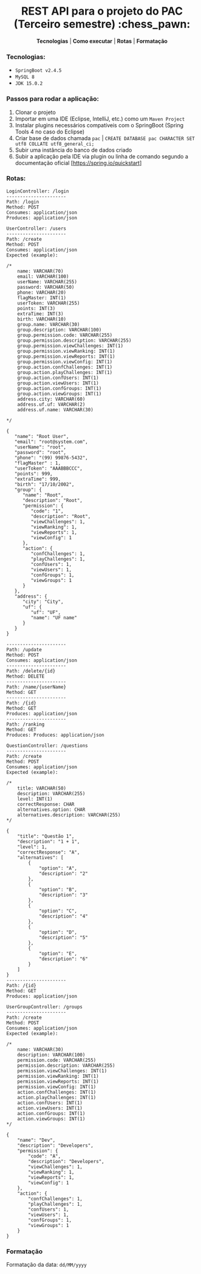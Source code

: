 <h1 align="center">
REST API para o projeto do PAC (Terceiro semestre) :chess_pawn:
</h1>

<p align="center">
<b>Tecnologias</b> |
<b>Como executar</b> |
<b>Rotas</b> |
<b>Formatação</b>
</p>

### Tecnologias:

- `SpringBoot v2.4.5`
- `MySQL 8`
- `JDK 15.0.2`

### Passos para rodar a aplicação:
1. Clonar o projeto
2. Importar em uma IDE (Eclipse, IntelliJ, etc.) como um `Maven Project`
3. Instalar plugins necessários compatíveis com o SpringBoot (Spring Tools 4 no caso do Eclipse)
4. Criar base de dados chamada `pac` |
``CREATE DATABASE pac CHARACTER SET utf8 COLLATE utf8_general_ci;``
5. Subir uma instância do banco de dados criado
6. Subir a aplicação pela IDE via plugin ou linha de comando segundo a documentação oficial [https://spring.io/quickstart]

### Rotas:

```
LoginController: /login
---------------------- 
Path: /login
Method: POST
Consumes: application/json
Produces: application/json
```
```
UserController: /users
---------------------- 
Path: /create 
Method: POST
Consumes: application/json
Expected (example):

/*
    name: VARCHAR(70)
    email: VARCHAR(100)
    userName: VARCHAR(255)
    password: VARCHAR(50)
    phone: VARCHAR(20)
    flagMaster: INT(1)
    userToken: VARCHAR(255)
    points: INT(3)
    extraTime: INT(3)
    birth: VARCHAR(10)
    group.name: VARCHAR(30)
    group.description: VARCHAR(100)
    group.permission.code: VARCHAR(255)
    group.permission.description: VARCHAR(255)
    group.permission.viewChallenges: INT(1)
    group.permission.viewRanking: INT(1)
    group.permission.viewReports: INT(1)
    group.permission.viewConfig: INT(1)
    group.action.confChallenges: INT(1)
    group.action.playChallenges: INT(1)
    group.action.confUsers: INT(1)
    group.action.viewUsers: INT(1)
    group.action.confGroups: INT(1)
    group.action.viewGroups: INT(1)
    address.city: VARCHAR(60)
    address.uf.uf: VARCHAR(2)
    address.uf.name: VARCHAR(30)
    
*/

{
   "name": "Root User",
   "email": "root@system.com",
   "userName": "root",
   "password": "root",
   "phone": "(99) 99876-5432",
   "flagMaster" : 1,
   "userToken": "AAABBBCCC",
   "points": 999,
   "extraTime": 999,
   "birth": "17/10/2002",
   "group": {
      "name": "Root",
      "description": "Root",
      "permission": {
         "code": "1",
         "description": "Root",
         "viewChallenges": 1,
         "viewRanking": 1,
         "viewReports": 1,
         "viewConfig": 1
      },
      "action": {
         "confChallenges": 1,
         "playChallenges": 1,
         "confUsers": 1,
         "viewUsers": 1,
         "confGroups": 1,
         "viewGroups": 1
      }
   },
   "address": {
      "city": "City",
      "uf": {
         "uf": "UF",
         "name": "UF name"
      }
   }
}

---------------------- 
Path: /update
Method: POST
Consumes: application/json
----------------------
Path: /delete/{id}
Method: DELETE
----------------------
Path: /name/{userName}
Method: GET
----------------------
Path: /{id}
Method: GET
Produces: application/json
----------------------
Path: /ranking
Method: GET
Produces: Produces: application/json
```
```
QuestionController: /questions
---------------------- 
Path: /create
Method: POST
Consumes: application/json
Expected (example): 

/*
    title: VARCHAR(50)
    description: VARCHAR(255)
    level: INT(1)
    correctResponse: CHAR
    alternatives.option: CHAR
    alternatives.description: VARCHAR(255)
*/

{
    "title": "Questão 1", 
    "description": "1 + 1", 
    "level": 1, 
    "correctResponse": "A", 
    "alternatives": [
        {
            "option": "A", 
            "description": "2" 
        },
        {
            "option": "B",
            "description": "3"
        },
        {
            "option": "C",
            "description": "4"
        },
        {
            "option": "D",
            "description": "5"
        },
        {
            "option": "E",
            "description": "6"
        }
    ]
}
----------------------
Path: /{id}
Method: GET
Produces: application/json
```
```
UserGroupController: /groups
---------------------- 
Path: /create 
Method: POST
Consumes: application/json
Expected (example):

/*
    name: VARCHAR(30)
    description: VARCHAR(100)
    permission.code: VARCHAR(255)
    permission.description: VARCHAR(255)
    permission.viewChallenges: INT(1)
    permission.viewRanking: INT(1)
    permission.viewReports: INT(1)
    permission.viewConfig: INT(1)
    action.confChallenges: INT(1)
    action.playChallenges: INT(1)
    action.confUsers: INT(1)
    action.viewUsers: INT(1)
    action.confGroups: INT(1)
    action.viewGroups: INT(1)
*/

{
    "name": "Dev",
    "description": "Developers",
    "permission": {
        "code": "A",
        "description": "Developers",
        "viewChallenges": 1,
        "viewRanking": 1,
        "viewReports": 1,
        "viewConfig": 1
    },
    "action": {
        "confChallenges": 1,
        "playChallenges": 1,
        "confUsers": 1,
        "viewUsers": 1,
        "confGroups": 1,
        "viewGroups": 1
    }
}
```

### Formatação

Formatação da data: `dd/MM/yyyy`
